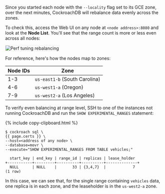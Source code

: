 Since you started each node with the `--locality` flag set to its GCE zone, over the next minutes, CockroachDB will rebalance data evenly across the zones.

To check this, access the Web UI on any node at `<node address>:8080` and look at the **Node List**. You'll see that the range count is more or less even across all nodes:

<img src="{{  'images/v19.2/perf_tuning_multi_region_rebalancing.png' | relative_url  }}" alt="Perf tuning rebalancing" style="border:1px solid #eee;max-width:100%" />

For reference, here's how the nodes map to zones:

Node IDs | Zone
---------|-----
1-3 | `us-east1-b` (South Carolina)
4-6 | `us-west1-a` (Oregon)
7-9 | `us-west2-a` (Los Angeles)

To verify even balancing at range level, SSH to one of the instances not running CockroachDB and run the `SHOW EXPERIMENTAL_RANGES` statement:

{%  include copy-clipboard.html %}
~~~ shell
$ cockroach sql \
{{ page.certs }} \
--host=<address of any node> \
--database=movr \
--execute="SHOW EXPERIMENTAL_RANGES FROM TABLE vehicles;"
~~~

~~~
  start_key | end_key | range_id | replicas | lease_holder
+-----------+---------+----------+----------+--------------+
  NULL      | NULL    |       33 | {3,4,7}  |            7
(1 row)
~~~

In this case, we can see that, for the single range containing `vehicles` data, one replica is in each zone, and the leaseholder is in the `us-west2-a` zone.
